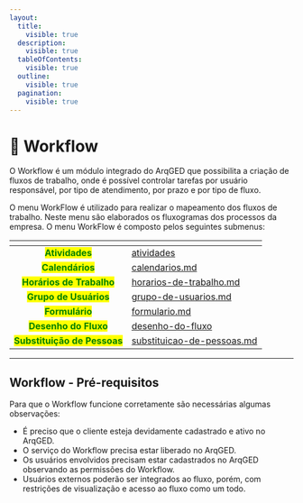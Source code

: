 ```yaml
---
layout:
  title:
    visible: true
  description:
    visible: true
  tableOfContents:
    visible: true
  outline:
    visible: true
  pagination:
    visible: true
---
```


# 🔄 Workflow

O Workflow é um módulo integrado do ArqGED que possibilita a criação de fluxos de trabalho, onde é possível controlar tarefas por usuário responsável, por tipo de atendimento, por prazo e por tipo de fluxo.

O menu WorkFlow é utilizado para realizar o mapeamento dos fluxos de trabalho. Neste menu são elaborados os fluxogramas dos processos da empresa. O menu WorkFlow é composto pelos seguintes submenus:

<table data-view="cards"><thead><tr><th align="center"></th><th data-hidden data-card-target data-type="content-ref"></th></tr></thead><tbody><tr><td align="center"><mark style="color:green;"><strong>Atividades</strong></mark></td><td><a href="atividades/">atividades</a></td></tr><tr><td align="center"><mark style="color:green;"><strong>Calendários</strong></mark></td><td><a href="calendarios.md">calendarios.md</a></td></tr><tr><td align="center"><mark style="color:green;"><strong>Horários de Trabalho</strong></mark></td><td><a href="horarios-de-trabalho.md">horarios-de-trabalho.md</a></td></tr><tr><td align="center"><mark style="color:green;"><strong>Grupo de Usuários</strong></mark></td><td><a href="grupo-de-usuarios.md">grupo-de-usuarios.md</a></td></tr><tr><td align="center"><mark style="color:green;"><strong>Formulário</strong></mark></td><td><a href="formulario.md">formulario.md</a></td></tr><tr><td align="center"><mark style="color:green;"><strong>Desenho do Fluxo</strong></mark></td><td><a href="desenho-do-fluxo/">desenho-do-fluxo</a></td></tr><tr><td align="center"><mark style="color:green;"><strong>Substituição de Pessoas</strong></mark></td><td><a href="substituicao-de-pessoas.md">substituicao-de-pessoas.md</a></td></tr></tbody></table>

***

## Workflow - Pré-requisitos <a href="#workflow-pre-requisitos" id="workflow-pre-requisitos"></a>

Para que o Workflow funcione corretamente são necessárias algumas observações:

* É preciso que o cliente esteja devidamente cadastrado e ativo no ArqGED.
* O serviço do Workflow precisa estar liberado no ArqGED.
* Os usuários envolvidos precisam estar cadastrados no ArqGED observando as permissões do Workflow.
* Usuários externos poderão ser integrados ao fluxo, porém, com restrições de visualização e acesso ao fluxo como um todo.
